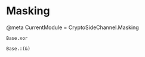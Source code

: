 # Masking

@meta
CurrentModule = CryptoSideChannel.Masking

```@docs
Base.xor
```

```@docs
Base.:(&)
```
